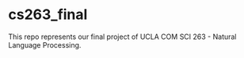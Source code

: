 # cs263_final
This repo represents our final project of UCLA COM SCI 263 - Natural Language Processing.
